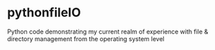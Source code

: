# pythonfileIO
Python code demonstrating my current realm of experience with file &amp; directory management from the operating system level
